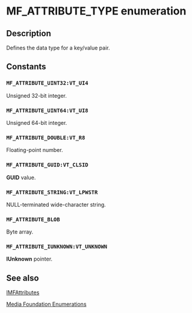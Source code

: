 # MF_ATTRIBUTE_TYPE enumeration

## Description

Defines the data type for a key/value pair.

## Constants

### `MF_ATTRIBUTE_UINT32:VT_UI4`

Unsigned 32-bit integer.

### `MF_ATTRIBUTE_UINT64:VT_UI8`

Unsigned 64-bit integer.

### `MF_ATTRIBUTE_DOUBLE:VT_R8`

Floating-point number.

### `MF_ATTRIBUTE_GUID:VT_CLSID`

**GUID** value.

### `MF_ATTRIBUTE_STRING:VT_LPWSTR`

NULL-terminated wide-character string.

### `MF_ATTRIBUTE_BLOB`

Byte array.

### `MF_ATTRIBUTE_IUNKNOWN:VT_UNKNOWN`

**IUnknown** pointer.

## See also

[IMFAttributes](https://learn.microsoft.com/windows/desktop/api/mfobjects/nn-mfobjects-imfattributes)

[Media Foundation Enumerations](https://learn.microsoft.com/windows/desktop/medfound/media-foundation-enumerations)